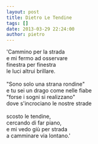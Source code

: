 ```yaml
---
layout: post
title: Dietro Le Tendine
tags: []
date: 2013-03-29 22:24:00
author: pietro
---
```

'Cammino per la strada<br/>e mi fermo ad osservare<br/>finestra per finestra<br/>le luci altrui brillare.<br/><br/>"Sono solo una strana rondine"<br/>e tu sei un drago come nelle fiabe<br/>"forse i sogni si realizzano"<br/>dove s'incrociano le nostre strade<br/><br/>scosto le tendine,<br/>cercando di far piano,<br/>e mi vedo giù per strada<br/>a camminare via lontano.'
